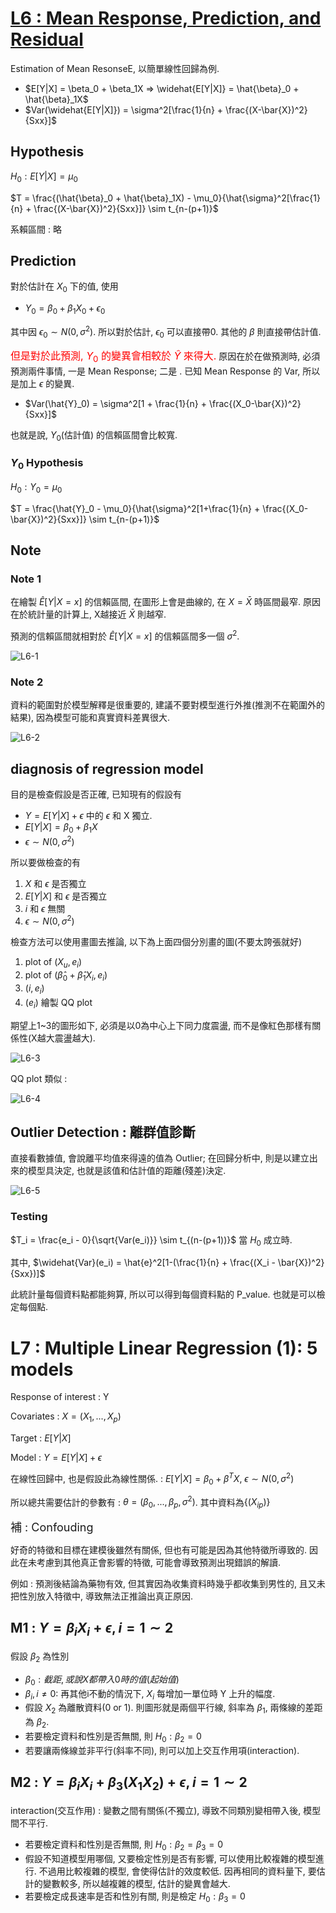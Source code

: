 <!-- markdownlint-disable MD033 -->
<!-- markdownlint-disable MD010 -->
<!-- markdownlint-disable MD037 -->
<!-- markdownlint-disable MD041 -->

# [L6 : Mean Response, Prediction, and Residual](https://www.youtube.com/watch?v=Ue1mgEVDwq0&list=PLTp0eSi9MdkNZB4kyLSzIXIUy9JQOJ5AM&index=6)

Estimation of Mean ResonseE, 以簡單線性回歸為例.

* $E[Y|X] = \beta_0 + \beta_1X => \widehat{E[Y|X]} = \hat{\beta}_0 + \hat{\beta}_1X$
* $Var(\widehat{E[Y|X]}) = \sigma^2[\frac{1}{n} + \frac{(X-\bar{X})^2}{Sxx}]$

## Hypothesis

$H_0 : E[Y|X] = \mu_0$

$T = \frac{(\hat{\beta}_0 + \hat{\beta}_1X) - \mu_0}{\hat{\sigma}^2[\frac{1}{n} + \frac{(X-\bar{X})^2}{Sxx}]} \sim t_{n-(p+1)}$

系賴區間 : 略

## Prediction

對於估計在 $X_0$ 下的值, 使用

* $Y_0 = \beta_0 + \beta_1X_0 + \epsilon_0$

其中因 $\epsilon_0 \sim N(0, \sigma^2)$. 所以對於估計, $\epsilon_0$ 可以直接帶0. 其他的 $\beta$ 則直接帶估計值.

<font size = 3 color = red>但是對於此預測, $Y_0$ 的變異會相較於 $\hat{Y}$ 來得大.</font> 原因在於在做預測時, 必須預測兩件事情, 一是 Mean Response; 二是 . 已知 Mean Response 的 Var, 所以是加上 $\epsilon$ 的變異.

* $Var(\hat{Y}_0) = \sigma^2[1 + \frac{1}{n} + \frac{(X_0-\bar{X})^2}{Sxx}]$

也就是說, $Y_0$(估計值) 的信賴區間會比較寬.

### $Y_0$ Hypothesis

$H_0 : Y_0 = \mu_0$

$T = \frac{\hat{Y}_0 - \mu_0}{\hat{\sigma}^2[1+\frac{1}{n} + \frac{(X_0-\bar{X})^2}{Sxx}]} \sim t_{n-(p+1)}$

## Note

### Note 1

在繪製 $\hat{E}[Y|X=x]$ 的信賴區間, 在圖形上會是曲線的, 在 $X=\bar{X}$ 時區間最窄. 原因在於統計量的計算上, X越接近 $\bar{X}$ 則越窄.

預測的信賴區間就相對於 $\hat{E}[Y|X=x]$ 的信賴區間多一個 $\sigma^2$.

![L6-1](figure\L6-1.PNG)

### Note 2

資料的範圍對於模型解釋是很重要的, 建議不要對模型進行外推(推測不在範圍外的結果), 因為模型可能和真實資料差異很大.

![L6-2](figure\L6-2.PNG)

## diagnosis of regression model

目的是檢查假設是否正確, 已知現有的假設有

* $Y = E[Y|X] + \epsilon$ 中的 $\epsilon$ 和 X 獨立.
* $E[Y|X] = \beta_0 + \beta_1X$
* $\epsilon \sim N(0, \sigma^2)$

所以要做檢查的有

1. $X$ 和 $\epsilon$ 是否獨立
2. $E[Y|X]$ 和 $\epsilon$ 是否獨立
3. $i$ 和 $\epsilon$ 無關
4. $\epsilon \sim N(0, \sigma^2)$

檢查方法可以使用畫圖去推論, 以下為上面四個分別畫的圖(不要太誇張就好)

1. plot of ${(X_u, e_i)}$
2. plot of ${(\hat{\beta}_0 + \hat{\beta}_1X_i, e_i)}$
3. ${(i, e_i)}$
4. ${(e_i)}$ 繪製 QQ plot

期望上1~3的圖形如下, 必須是以0為中心上下同力度震盪, 而不是像紅色那樣有關係性(X越大震盪越大).

![L6-3](figure\L6-3.PNG)

QQ plot 類似 :

![L6-4](figure\L6-4.PNG)

## Outlier Detection : 離群值診斷

直接看數據值, 會說離平均值來得遠的值為 Outlier; 在回歸分析中, 則是以建立出來的模型具決定, 也就是該值和估計值的距離(殘差)決定.

![L6-5](figure\L6-5.PNG)

### Testing

$T_i = \frac{e_i - 0}{\sqrt{Var(e_i)}} \sim t_{(n-(p+1))}$ 當 $H_0$ 成立時.

其中, $\widehat{Var}(e_i) = \hat{e}^2[1-(\frac{1}{n} + \frac{(X_i - \bar{X})^2}{Sxx})]$

此統計量每個資料點都能夠算, 所以可以得到每個資料點的 P_value. 也就是可以檢定每個點.

# L7 : Multiple Linear Regression (1): 5 models

Response of interest : Y

Covariates : $X = (X_1, ..., X_p)$

Target : $E[Y|X]$

Model : $Y = E[Y|X] + \epsilon$

在線性回歸中, 也是假設此為線性關係. : $E[Y|X] = \beta_0 + \beta^TX$, $\epsilon \sim N(0, \sigma^2)$

所以總共需要估計的參數有 : $\theta = (\beta_0, ..., \beta_p, \sigma^2)$. 其中資料為$\{(X_{ip})\}$

<font size = 4>補 : Confouding</font>

好奇的特徵和目標在建模後雖然有關係, 但也有可能是因為其他特徵所導致的. 因此在未考慮到其他真正會影響的特徵, 可能會導致預測出現錯誤的解讀.

例如 : 預測後結論為藥物有效, 但其實因為收集資料時幾乎都收集到男性的, 且又未把性別放入特徵中, 導致無法正推論出真正原因.

## M1 : $Y = \beta_iX_i + \epsilon, i = 1 \sim2$

假設 $\beta_2$ 為性別

* $\beta_0 : 截距, 或說X都帶入0時的值(起始值)$
* $\beta_i, i \neq 0 :$ 再其他i不動的情況下, $X_i$ 每增加一單位時 Y 上升的幅度.
* 假設 $X_2$ 為離散資料(0 or 1). 則圖形就是兩個平行線, 斜率為 $\beta_1$, 兩條線的差距為 $\beta_2$.
* 若要檢定資料和性別是否無關, 則 $H_0 : \beta_2 = 0$
* 若要讓兩條線並非平行(斜率不同), 則可以加上交互作用項(interaction).

## M2 : $Y = \beta_iX_i + \beta_3(X_1X_2) + \epsilon, i = 1 \sim2$

interaction(交互作用) : 變數之間有關係(不獨立), 導致不同類別變相帶入後, 模型間不平行.

* 若要檢定資料和性別是否無關, 則 $H_0 : \beta_2 = \beta_3 = 0$
* 假設不知道模型用哪個, 又要檢定性別是否有影響, 可以使用比較複雜的模型進行. 不過用比較複雜的模型, 會使得估計的效度較低. 因再相同的資料量下, 要估計的變數較多, 所以越複雜的模型, 估計的變異會越大.
* 若要檢定成長速率是否和性別有關, 則是檢定 $H_0 : \beta_3 = 0$
